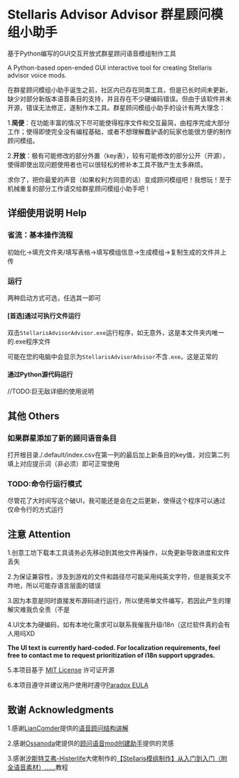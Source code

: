 # Stellaris Advisor Advisor 群星顾问模组小助手

基于Python编写的GUI交互开放式群星顾问语音模组制作工具

A Python-based open-ended GUI interactive tool for creating Stellaris advisor voice mods.

在群星顾问模组小助手诞生之前，社区内已存在同类工具，但是已长时间未更新，缺少对部分新版本语音条目的支持，并且存在不少硬编码错误。但由于该软件并未开源，错误无法修正，遂制作本工具。群星顾问模组小助手的设计有两大理念：

1.**简便**：在功能丰富的情况下尽可能使得程序文件和交互最简，由程序完成大部分工作；使得即使完全没有编程基础，或者不想理解蠢驴语的玩家也能很方便的制作顾问模组。

2.**开放**：极有可能修改的部分外置（key表），较有可能修改的部分公开（开源），使得即使出现问题使用者也可以很轻松的修补本工具不致产生太多麻烦。

求你了，把你最爱的声音（如果权利方同意的话）变成顾问模组吧！我想玩！至于机械重复的部分工作请交给群星顾问模组小助手吧！

## 详细使用说明 Help

### 省流：基本操作流程

初始化->填充文件夹/填写表格->填写模组信息->生成模组->复制生成的文件并上传

### 运行

两种启动方式可选，任选其一即可

#### [首选]通过可执行文件运行

双击`StellarisAdvisorAdvisor.exe`运行程序，如无意外，这是本文件夹内唯一的.exe程序文件

可能在您的电脑中会显示为`StellarisAdvisorAdvisor`不含`.exe`，这是正常的

#### 通过Python源代码运行

//TODO:巨无敌详细的使用说明

## 其他 Others

### **如果群星添加了新的顾问语音条目**

打开根目录./.default/index.csv在第一列的最后加上新条目的key值，对应第二列填上对应提示词（非必须）即可正常使用

### TODO:命令行运行模式

尽管花了大时间写这个破UI，我可能还是会在之后更新，使得这个程序可以通过仅命令行的方式运行

## 注意 Attention

1.创意工坊下载本工具请务必先移动到其他文件再操作，以免更新导致进度和文件丢失

2.为保证兼容性，涉及到游戏的文件和路径尽可能采用纯英文字符，但是我英文不咋地，所以可能存语言层面的错误

3.因为本意是同时直接发布源码进行运行，所以使用单文件编写，若因此产生的理解灾难我负全责（不是

4.UI文本为硬编码，如有本地化需求可以联系我催我升级i18n（这烂软件真的会有人用吗XD

**The UI text is currently hard-coded. For localization requirements, feel free to contact me to request prioritization of i18n support upgrades.**

5.本项目基于 [MIT License](./LICENSE) 许可证开源

6.本项目遵守并建议用户使用时遵守[Paradox EULA](https://legal.paradoxplaza.com/eula)

## 致谢 Acknowledgments

1.感谢[LianComder](https://space.bilibili.com/1781079400)提供的[语音顾问结构讲解](https://www.bilibili.com/video/BV1XW4y1C7ZV)

2.感谢[Ossanoda](https://steamcommunity.com/id/Ossanoda)佬提供的[顾问语音mod创建助手](https://steamcommunity.com/sharedfiles/filedetails/?id=2210919407)提供的灵感

3.感谢[汐斯特艾弗-Histerlife](https://space.bilibili.com/274423248)大佬制作的[【Stellaris模组制作】从入门到入门（附全语音素材）……](https://www.bilibili.com/opus/1019287282293669904)教程